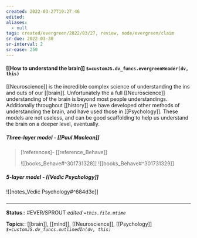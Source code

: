 ```yaml
---
created: 2022-03-27T19:27:46 
edited: 
aliases:
  - null
tags: created/evergreen/2022/03/27, review, node/evergreen/claim
sr-due: 2022-03-30
sr-interval: 2
sr-ease: 250
---
```


#### [[How to understand the brain]] `$=customJS.dv_funcs.evergreenHeader(dv, this)`

[[Neuroscience]] is the incredible complex science of understanding the ins and outs of our [[brain]]. Unfortunately the a full [[Neuroscience]] understanding of the brain is beyond most people understandings. Additionally throughout [[history]] we have developed other methods of understanding the brain, and have used those in [[Psychology]].
These models are not useless, and can be good scaffolding to help us understand the brain on a deeper level, eventually.

##### Three-layer model - [[Paul Maclean]]

> [!references]- [[reference_Behave]]
> 
> ![[books_Behave#^301731328]]
> ![[books_Behave#^301731329]]

##### 5-layer model - [[Vedic Psychology]]

![[notes_Vedic Psychology#^684d3e]]



### <hr class="footnote"/>

**Status**:: #EVER/SPROUT
*edited `=this.file.mtime`*

**Topics**:: [[brain]], [[mind]], [[Neuroscience]], [[Psychology]]
*`$=customJS.dv_funcs.outlinedIn(dv, this)`*
